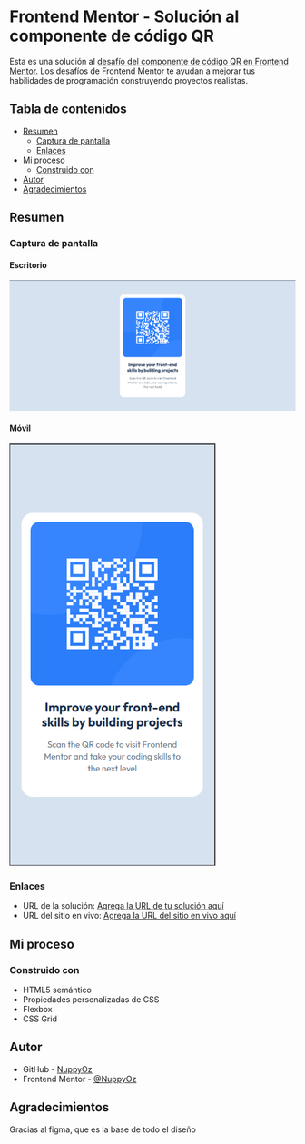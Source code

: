 # Frontend Mentor - Solución al componente de código QR

Esta es una solución al [desafío del componente de código QR en Frontend Mentor](https://www.frontendmentor.io/challenges/qr-code-component-iux_sIO_H). Los desafíos de Frontend Mentor te ayudan a mejorar tus habilidades de programación construyendo proyectos realistas.

## Tabla de contenidos

- [Resumen](#resumen)
  - [Captura de pantalla](#captura-de-pantalla)
  - [Enlaces](#enlaces)
- [Mi proceso](#mi-proceso)
  - [Construido con](#construido-con)
- [Autor](#autor)
- [Agradecimientos](#agradecimientos)

## Resumen

### Captura de pantalla

#### Escritorio
![](Desktop.png)

#### Móvil
![](Mobile.png)

### Enlaces

- URL de la solución: [Agrega la URL de tu solución aquí](https://github.com/NuppyOz/QR-Component-Solution.git)
- URL del sitio en vivo: [Agrega la URL del sitio en vivo aquí](https://nuppyoz.github.io/QR-Component-Solution/)

## Mi proceso

### Construido con

- HTML5 semántico
- Propiedades personalizadas de CSS
- Flexbox
- CSS Grid


## Autor

- GitHub - [NuppyOz](https://github.com/NuppyOz)
- Frontend Mentor - [@NuppyOz](https://www.frontendmentor.io/profile/NuppyOz)

## Agradecimientos

Gracias al figma, que es la base de todo el diseño